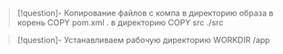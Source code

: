 
>[!question]- Копирование файлов с компа  в директорию образа
>в корень COPY pom.xml .
 в директорию COPY src ./src

>[!question]- Устанавливаем рабочую директорию
WORKDIR /app
